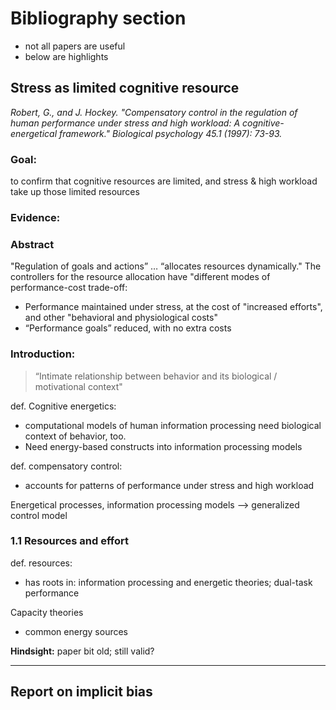 # Bibliography section

- not all papers are useful
- below are highlights


## Stress as limited cognitive resource


_Robert, G., and J. Hockey. "Compensatory control in the regulation of human performance under stress and high workload: A cognitive-energetical framework." Biological psychology 45.1 (1997): 73-93._

### Goal:

to confirm that cognitive resources are limited, and stress & high workload take up those limited resources

### Evidence:

### Abstract

"Regulation of goals and actions” … “allocates resources dynamically."
The controllers for the resource allocation have "different modes of performance-cost trade-off:

- Performance maintained under stress, at the cost of "increased efforts", and other "behavioral and physiological costs"
- “Performance goals” reduced, with no extra costs

### Introduction:

> “Intimate relationship between behavior and its biological / motivational context"

def. Cognitive energetics:

- computational models of human information processing need biological context of behavior, too.
- Need energy-based constructs into information processing models

def. compensatory control: 

- accounts for patterns of performance under stress and high workload

Energetical processes, information processing models —> generalized control model

### 1.1 Resources and effort

def. resources: 

- has roots in: information processing and energetic theories; dual-task performance

Capacity theories

- common energy sources

__Hindsight:__ paper bit old; still valid?

--------------------------

## Report on implicit bias

